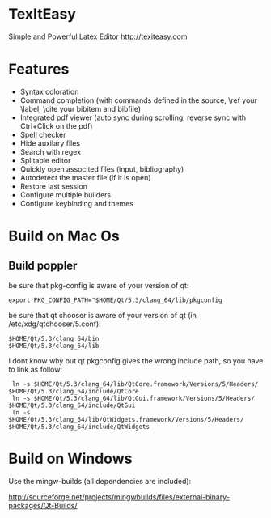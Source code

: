 TexItEasy
======

Simple and Powerful Latex Editor http://texiteasy.com

Features
========

- Syntax coloration
- Command completion (with commands defined in the source, \ref your \label, \cite your bibitem and bibfile)
- Integrated pdf viewer (auto sync during scrolling, reverse sync with Ctrl+Click on the pdf)
- Spell checker
- Hide auxilary files
- Search with regex
- Splitable editor
- Quickly open associted files (input, bibliography)
- Autodetect the master file (if it is open)
- Restore last session
- Configure multiple builders
- Configure keybinding and themes


Build on Mac Os
===============

Build poppler
-------------

be sure that pkg-config is aware of your version of qt:

	export PKG_CONFIG_PATH="$HOME/Qt/5.3/clang_64/lib/pkgconfig

be sure that qt chooser is aware of your version of qt (in /etc/xdg/qtchooser/5.conf):

	$HOME/Qt/5.3/clang_64/bin
	$HOME/Qt/5.3/clang_64/lib

I dont know why but qt pkgconfig gives the wrong include path, so you have to link as follow:

	 ln -s $HOME/Qt/5.3/clang_64/lib/QtCore.framework/Versions/5/Headers/ $HOME/Qt/5.3/clang_64/include/QtCore
	 ln -s $HOME/Qt/5.3/clang_64/lib/QtGui.framework/Versions/5/Headers/ $HOME/Qt/5.3/clang_64/include/QtGui
	 ln -s $HOME/Qt/5.3/clang_64/lib/QtWidgets.framework/Versions/5/Headers/ $HOME/Qt/5.3/clang_64/include/QtWidgets



Build on Windows
================

Use the mingw-builds (all dependencies are included):

http://sourceforge.net/projects/mingwbuilds/files/external-binary-packages/Qt-Builds/
